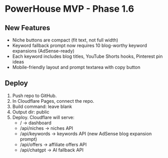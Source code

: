 # PowerHouse MVP - Phase 1.6

## New Features
- Niche buttons are compact (fit text, not full width)
- Keyword fallback prompt now requires 10 blog-worthy keyword expansions (AdSense-ready)
- Each keyword includes blog titles, YouTube Shorts hooks, Pinterest pin ideas
- Mobile-friendly layout and prompt textarea with copy button

## Deploy
1. Push repo to GitHub.
2. In Cloudflare Pages, connect the repo.
3. Build command: leave blank
4. Output dir: public
5. Deploy. Cloudflare will serve:
   - / → dashboard
   - /api/niches → niches API
   - /api/keywords → keywords API (new AdSense blog expansion prompt)
   - /api/offers → affiliate offers API
   - /api/chatgpt → AI fallback API
